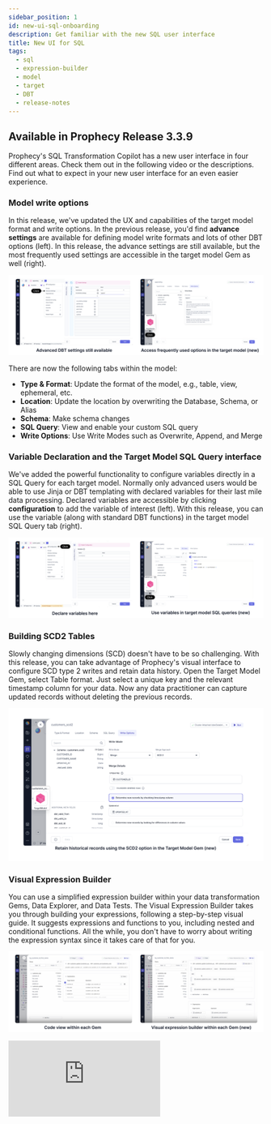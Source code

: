 ```yaml
---
sidebar_position: 1
id: new-ui-sql-onboarding
description: Get familiar with the new SQL user interface
title: New UI for SQL
tags:
  - sql
  - expression-builder
  - model
  - target
  - DBT
  - release-notes
---
```


## Available in Prophecy Release 3.3.9

Prophecy's SQL Transformation Copilot has a new user interface in four different areas. Check them out in the following video or the descriptions. Find out what to expect in your new user interface for an even easier experience.

### Model write options

In this release, we've updated the UX and capabilities of the target model format and write options. In the previous release, you'd find **advance settings** are available for defining model write formats and lots of other DBT options (left). In this release, the advance settings are still available, but the most frequently used settings are accessible in the target model Gem as well (right).

![ModelWrites](./img/target-model.png)

There are now the following tabs within the model:

- **Type & Format**: Update the format of the model, e.g., table, view, ephemeral, etc.
- **Location**: Update the location by overwriting the Database, Schema, or Alias
- **Schema**: Make schema changes
- **SQL Query**: View and enable your custom SQL query
- **Write Options**: Use Write Modes such as Overwrite, Append, and Merge

### Variable Declaration and the Target Model SQL Query interface

We've added the powerful functionality to configure variables directly in a SQL Query for each target model. Normally only advanced users would be able to use Jinja or DBT templating with declared variables for their last mile data processing. Declared variables are accessible by clicking **configuration** to add the variable of interest (left). With this release, you can use the variable (along with standard DBT functions) in the target model SQL Query tab (right).

![DelcarVars](./img/declare-vars.png)

### Building SCD2 Tables

Slowly changing dimensions (SCD) doesn't have to be so challenging. With this release, you can take advantage of Prophecy's visual interface to configure SCD type 2 writes and retain data history. Open the Target Model Gem, select Table format. Just select a unique key and the relevant timestamp column for your data. Now any data practitioner can capture updated records without deleting the previous records.

![SCD2](./img/scd2.png)

### Visual Expression Builder

You can use a simplified expression builder within your data transformation Gems, Data Explorer, and Data Tests. The Visual Expression Builder takes you through building your expressions, following a step-by-step visual guide. It suggests expressions and functions to you, including nested and conditional functions. All the while, you don't have to worry about writing the expression syntax since it takes care of that for you.

![expressionBuilder](./img/expression-builder.png)

<div style={{position: 'relative', 'padding-bottom': '56.25%', height: 0}}>
   <iframe src="https://www.loom.com/embed/3b181d2e60ad4e3094c0a8bb36f8a601?sid=d8385d0b-b309-4e72-b5ed-a49ade2ee492" frameborder="0" webkitallowfullscreen mozallowfullscreen allowfullscreen
      style={{position: 'absolute', top: 0, left: 0, width: '100%', height: '100%'}}></iframe>
</div>
